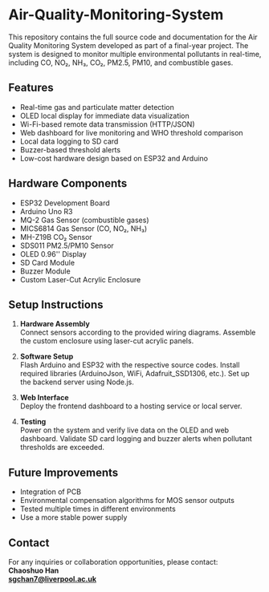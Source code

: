 # Air-Quality-Monitoring-System

This repository contains the full source code and documentation for the Air Quality Monitoring System developed as part of a final-year project. The system is designed to monitor multiple environmental pollutants in real-time, including CO, NO₂, NH₃, CO₂, PM2.5, PM10, and combustible gases.

## Features

- Real-time gas and particulate matter detection
- OLED local display for immediate data visualization
- Wi-Fi-based remote data transmission (HTTP/JSON)
- Web dashboard for live monitoring and WHO threshold comparison
- Local data logging to SD card
- Buzzer-based threshold alerts
- Low-cost hardware design based on ESP32 and Arduino

## Hardware Components

- ESP32 Development Board
- Arduino Uno R3 
- MQ-2 Gas Sensor (combustible gases)
- MICS6814 Gas Sensor (CO, NO₂, NH₃)
- MH-Z19B CO₂ Sensor
- SDS011 PM2.5/PM10 Sensor
- OLED 0.96'' Display
- SD Card Module
- Buzzer Module
- Custom Laser-Cut Acrylic Enclosure


## Setup Instructions

1. **Hardware Assembly**  
Connect sensors according to the provided wiring diagrams. Assemble the custom enclosure using laser-cut acrylic panels.

2. **Software Setup**  
Flash Arduino and ESP32 with the respective source codes. Install required libraries (ArduinoJson, WiFi, Adafruit_SSD1306, etc.). Set up the backend server using Node.js.

3. **Web Interface**  
Deploy the frontend dashboard to a hosting service or local server.

4. **Testing**  
Power on the system and verify live data on the OLED and web dashboard. Validate SD card logging and buzzer alerts when pollutant thresholds are exceeded.


## Future Improvements

- Integration of PCB
- Environmental compensation algorithms for MOS sensor outputs
- Tested multiple times in different environments
- Use a more stable power supply


## Contact

For any inquiries or collaboration opportunities, please contact:  
**Chaoshuo Han**  
**sgchan7@liverpool.ac.uk**
